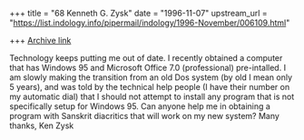 +++
title = "68 Kenneth G. Zysk"
date = "1996-11-07"
upstream_url = "https://list.indology.info/pipermail/indology/1996-November/006109.html"

+++
[Archive link](https://list.indology.info/pipermail/indology/1996-November/006109.html)


Technology keeps putting me out of date. I recently obtained a computer
that has Windows 95 and Microsoft Office 7.0 (professional) pre-intalled.
I am slowly making the transition from an old Dos system (by old I mean
only 5 years), and was told by the technical help people (I have their
number on my automatic dial) that I should not attempt to install any
program that is not specifically setup for Windows 95. Can anyone help me
in obtaining a program with Sanskrit diacritics that will work on my new
system? Many thanks, Ken Zysk





